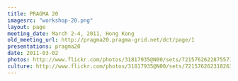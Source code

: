 ```yaml
---
title: PRAGMA 20
imagesrc: "workshop-20.png"
layout: page
meeting_date: March 2-4, 2011, Hong Kong
old_meeting_url: http://pragma20.pragma-grid.net/dct/page/1
presentations: pragma20
date: 2011-03-02
photos: http://www.flickr.com/photos/31817935@N00/sets/72157626228755714/
culture: http://www.flickr.com/photos/31817935@N00/sets/72157626231826396/
---
```


